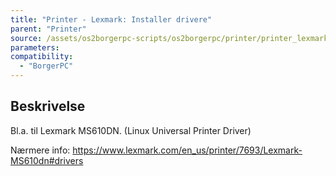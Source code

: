 ```yaml
---
title: "Printer - Lexmark: Installer drivere"
parent: "Printer"
source: /assets/os2borgerpc-scripts/os2borgerpc/printer/printer_lexmark_install_drivers.sh
parameters:
compatibility:
  - "BorgerPC"
---
```


## Beskrivelse
Bl.a. til Lexmark MS610DN. (Linux Universal Printer Driver)

Nærmere info:
https://www.lexmark.com/en_us/printer/7693/Lexmark-MS610dn#drivers